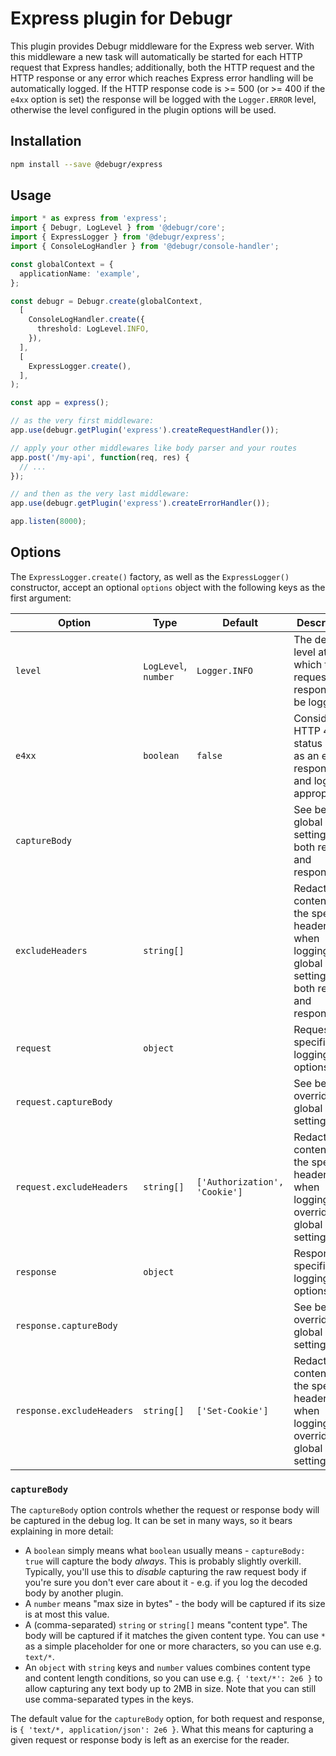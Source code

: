 Express plugin for Debugr
=========================

This plugin provides Debugr middleware for the Express web server.
With this middleware a new task will automatically be started for each
HTTP request that Express handles; additionally, both the HTTP request and
the HTTP response or any error which reaches Express error handling
will be automatically logged. If the HTTP response code is >= 500
(or >= 400 if the `e4xx` option is set) the response will be logged
with the `Logger.ERROR` level, otherwise the level configured in the plugin
options will be used.

## Installation

```bash
npm install --save @debugr/express
```

## Usage

```typescript
import * as express from 'express';
import { Debugr, LogLevel } from '@debugr/core';
import { ExpressLogger } from '@debugr/express';
import { ConsoleLogHandler } from '@debugr/console-handler';

const globalContext = {
  applicationName: 'example',
};

const debugr = Debugr.create(globalContext, 
  [
    ConsoleLogHandler.create({
      threshold: LogLevel.INFO,
    }),
  ],
  [
    ExpressLogger.create(),
  ],
);

const app = express();

// as the very first middleware:
app.use(debugr.getPlugin('express').createRequestHandler());

// apply your other middlewares like body parser and your routes
app.post('/my-api', function(req, res) {
  // ...
});

// and then as the very last middleware:
app.use(debugr.getPlugin('express').createErrorHandler());

app.listen(8000);
```

## Options

The `ExpressLogger.create()` factory, as well as the `ExpressLogger()` constructor,
accept an optional `options` object with the following keys as the first argument:

| Option                    | Type                 | Default                       | Description                                                                                             |
|---------------------------|----------------------|-------------------------------|---------------------------------------------------------------------------------------------------------|
| `level`                   | `LogLevel`, `number` | `Logger.INFO`                 | The default level at which the request and response will be logged                                      |
| `e4xx`                    | `boolean`            | `false`                       | Consider HTTP 4xx status code as an error response and log appropriately                                |
| `captureBody`             |                      |                               | See below; global setting for both request and response                                                 |
| `excludeHeaders`          | `string[]`           |                               | Redact the contents of the specified headers when logging; global setting for both request and response |
| `request`                 | `object`             |                               | Request-specific logging options                                                                        |
| `request.captureBody`     |                      |                               | See below; overrides global setting                                                                     |
| `request.excludeHeaders`  | `string[]`           | `['Authorization', 'Cookie']` | Redact the contents of the specified headers when logging; overrides global setting                     |
| `response`                | `object`             |                               | Response-specific logging options                                                                       |
| `response.captureBody`    |                      |                               | See below; overrides global setting                                                                     |
| `response.excludeHeaders` | `string[]`           | `['Set-Cookie']`              | Redact the contents of the specified headers when logging; overrides global setting                     |

### `captureBody`

The `captureBody` option controls whether the request or response body
will be captured in the debug log. It can be set in many ways, so it bears
explaining in more detail:
 - A `boolean` simply means what `boolean` usually means - `captureBody: true`
   will capture the body *always*. This is probably slightly overkill. Typically,
   you'll use this to *disable* capturing the raw request body if you're sure
   you don't ever care about it - e.g. if you log the decoded body by another plugin.
 - A `number` means "max size in bytes" - the body will be captured if its size
   is at most this value.
 - A (comma-separated) `string` or `string[]` means "content type". The body will
   be captured if it matches the given content type. You can use `*` as a simple
   placeholder for one or more characters, so you can use e.g. `text/*`.
 - An `object` with `string` keys and `number` values combines content type and
   content length conditions, so you can use e.g. `{ 'text/*': 2e6 }` to allow
   capturing any text body up to 2MB in size. Note that you can still use
   comma-separated types in the keys.

The default value for the `captureBody` option, for both request and response, is
`{ 'text/*, application/json': 2e6 }`. What this means for capturing a given
request or response body is left as an exercise for the reader.
